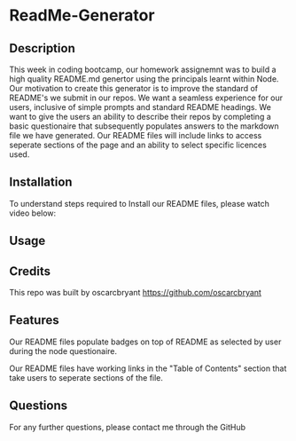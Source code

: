 # ReadMe-Generator

## Description

This week in coding bootcamp, our homework assignemnt was to build a high quality README.md genertor using the principals learnt within Node. Our motivation to create this generator is to improve the standard of README's we submit in our repos. We want a seamless experience for our users, inclusive of simple prompts and standard README headings. 
We want to give the users an ability to describe their repos by completing a basic questionaire that subsequently populates answers to the markdown file we have generated. 
Our README files will include links to access seperate sections of the page and an ability to select specific licences used.

## Installation
To understand steps required to Install our README files, please watch video below:

## Usage

## Credits

This repo was built by 
oscarcbryant 
https://github.com/oscarcbryant

## Features 

Our README files populate badges on top of README as selected by user during the node questionaire.

Our README files have working links in the "Table of Contents" section that take users to seperate sections of the file. 

## Questions

For any further questions, please contact me through the GitHub




